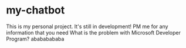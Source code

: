 # my-chatbot
This is my personal project. It's still in development!
PM me for any information that you need 
What is the problem with Microsoft Developer Program?
abababababa
